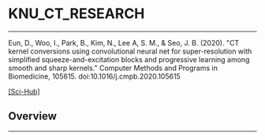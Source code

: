 # KNU_CT_RESEARCH

--------------------

Eun, D., Woo, I., Park, B., Kim, N., Lee A, S. M., & Seo, J. B. (2020). "CT kernel conversions using convolutional neural net for super-resolution with simplified squeeze-and-excitation blocks and progressive learning among smooth and sharp kernels." Computer Methods and Programs in Biomedicine, 105615. doi:10.1016/j.cmpb.2020.105615

[[Sci-Hub]](https://www.researchgate.net/publication/342346480_CT_kernel_conversions_using_convolutional_neural_net_for_super-resolution_with_simplified_squeeze-and-excitation_blocks_and_progressive_learning_among_smooth_and_sharp_kernels)

## Overview

-------------------

